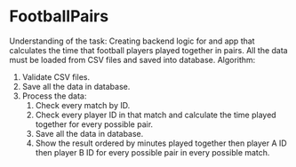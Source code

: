 # FootballPairs
Understanding of the task: Creating backend logic for and app that calculates the time that football players played together in pairs. All the data must be loaded from CSV files and saved into database.
Algorithm: 
1. Validate CSV files.
2. Save all the data in database.
3. Process the data:
   1. Check every match by ID.
   2. Check every player ID in that match and calculate the time played together for every possible pair.
   3. Save all the data in database.
   4. Show the result ordered by minutes played together then player A ID then player B ID for every possible pair in every possible match.
